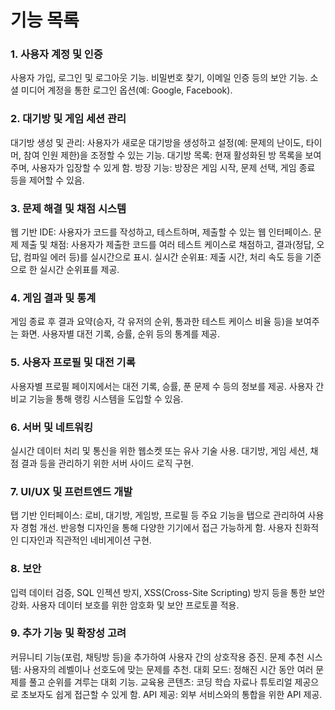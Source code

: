 # 기능 목록

### 1. 사용자 계정 및 인증
사용자 가입, 로그인 및 로그아웃 기능.
비밀번호 찾기, 이메일 인증 등의 보안 기능.
소셜 미디어 계정을 통한 로그인 옵션(예: Google, Facebook).

### 2. 대기방 및 게임 세션 관리
대기방 생성 및 관리: 사용자가 새로운 대기방을 생성하고 설정(예: 문제의 난이도, 타이머, 참여 인원 제한)을 조정할 수 있는 기능.
대기방 목록: 현재 활성화된 방 목록을 보여주며, 사용자가 입장할 수 있게 함.
방장 기능: 방장은 게임 시작, 문제 선택, 게임 종료 등을 제어할 수 있음.

### 3. 문제 해결 및 채점 시스템
웹 기반 IDE: 사용자가 코드를 작성하고, 테스트하며, 제출할 수 있는 웹 인터페이스.
문제 제출 및 채점: 사용자가 제출한 코드를 여러 테스트 케이스로 채점하고, 결과(정답, 오답, 컴파일 에러 등)를 실시간으로 표시.
실시간 순위표: 제출 시간, 처리 속도 등을 기준으로 한 실시간 순위표를 제공.

### 4. 게임 결과 및 통계
게임 종료 후 결과 요약(승자, 각 유저의 순위, 통과한 테스트 케이스 비율 등)을 보여주는 화면.
사용자별 대전 기록, 승률, 순위 등의 통계를 제공.

### 5. 사용자 프로필 및 대전 기록
사용자별 프로필 페이지에서는 대전 기록, 승률, 푼 문제 수 등의 정보를 제공.
사용자 간 비교 기능을 통해 랭킹 시스템을 도입할 수 있음.

### 6. 서버 및 네트워킹
실시간 데이터 처리 및 통신을 위한 웹소켓 또는 유사 기술 사용.
대기방, 게임 세션, 채점 결과 등을 관리하기 위한 서버 사이드 로직 구현.

### 7. UI/UX 및 프런트엔드 개발
탭 기반 인터페이스: 로비, 대기방, 게임방, 프로필 등 주요 기능을 탭으로 관리하여 사용자 경험 개선.
반응형 디자인을 통해 다양한 기기에서 접근 가능하게 함.
사용자 친화적인 디자인과 직관적인 네비게이션 구현.

### 8. 보안
입력 데이터 검증, SQL 인젝션 방지, XSS(Cross-Site Scripting) 방지 등을 통한 보안 강화.
사용자 데이터 보호를 위한 암호화 및 보안 프로토콜 적용.

### 9. 추가 기능 및 확장성 고려
커뮤니티 기능(포럼, 채팅방 등)을 추가하여 사용자 간의 상호작용 증진.
문제 추천 시스템: 사용자의 레벨이나 선호도에 맞는 문제를 추천.
대회 모드: 정해진 시간 동안 여러 문제를 풀고 순위를 겨루는 대회 기능.
교육용 콘텐츠: 코딩 학습 자료나 튜토리얼 제공으로 초보자도 쉽게 접근할 수 있게 함.
API 제공: 외부 서비스와의 통합을 위한 API 제공.